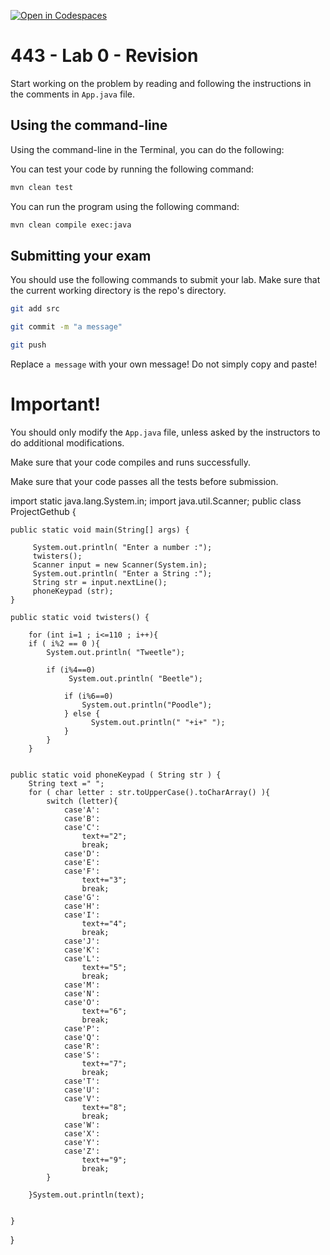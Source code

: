 [![Open in Codespaces](https://classroom.github.com/assets/launch-codespace-f4981d0f882b2a3f0472912d15f9806d57e124e0fc890972558857b51b24a6f9.svg)](https://classroom.github.com/open-in-codespaces?assignment_repo_id=10523091)
# 443 - Lab 0 - Revision

Start working on the problem by reading and following the instructions in the comments in `App.java` file. 

## Using the command-line

Using the command-line in the Terminal, you can do the following: 

You can test your code by running the following command:

```bash
mvn clean test
```

You can run the program using the following command:
```bash
mvn clean compile exec:java
```

## Submitting your exam
You should use the following commands to submit your lab. Make sure that the current working directory is the repo's directory. 

```bash
git add src

git commit -m "a message"

git push
```
Replace `a message` with your own message! Do not simply copy and paste!

# Important!

You should only modify the `App.java` file, unless asked by the instructors to do additional modifications. 

Make sure that your code compiles and runs successfully. 

Make sure that your code passes all the tests before submission.



import static java.lang.System.in;
import java.util.Scanner;
public class ProjectGethub {

    public static void main(String[] args) {
        
         System.out.println( "Enter a number :");
         twisters();
         Scanner input = new Scanner(System.in);
         System.out.println( "Enter a String :");
         String str = input.nextLine();
         phoneKeypad (str);
    }
    
    public static void twisters() {
        
        for (int i=1 ; i<=110 ; i++){
        if ( i%2 == 0 ){
            System.out.println( "Tweetle");
        
            if (i%4==0)
                 System.out.println( "Beetle");
            
                if (i%6==0)
                    System.out.println("Poodle");
                } else {
                      System.out.println(" "+i+" ");
                }
            }
        }
    
    
    public static void phoneKeypad ( String str ) {
        String text =" ";
        for ( char letter : str.toUpperCase().toCharArray() ){
            switch (letter){
                case'A':
                case'B':  
                case'C': 
                    text+="2";
                    break;
                case'D':
                case'E':  
                case'F': 
                    text+="3";
                    break;    
                case'G':
                case'H':  
                case'I': 
                    text+="4";
                    break;   
                case'J':
                case'K':  
                case'L': 
                    text+="5";
                    break;    
                case'M':
                case'N':  
                case'O': 
                    text+="6";
                    break;    
                case'P':
                case'Q':  
                case'R':
                case'S':    
                    text+="7";
                    break;  
                case'T':
                case'U':  
                case'V': 
                    text+="8";
                    break; 
                case'W':
                case'X':  
                case'Y': 
                case'Z':    
                    text+="9";
                    break;    
            }
                    
        }System.out.println(text);
        
        
    } 
    
    
        
        
        
    

    
    
    
    
    
    
    
}
